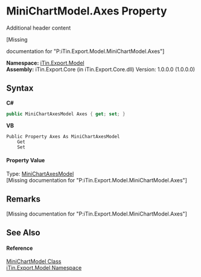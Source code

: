 # MiniChartModel.Axes Property 
Additional header content 

\[Missing <summary> documentation for "P:iTin.Export.Model.MiniChartModel.Axes"\]

**Namespace:**&nbsp;<a href="N_iTin_Export_Model">iTin.Export.Model</a><br />**Assembly:**&nbsp;iTin.Export.Core (in iTin.Export.Core.dll) Version: 1.0.0.0 (1.0.0.0)

## Syntax

**C#**<br />
``` C#
public MiniChartAxesModel Axes { get; set; }
```

**VB**<br />
``` VB
Public Property Axes As MiniChartAxesModel
	Get
	Set
```


#### Property Value
Type: <a href="T_iTin_Export_Model_MiniChartAxesModel">MiniChartAxesModel</a><br />\[Missing <value> documentation for "P:iTin.Export.Model.MiniChartModel.Axes"\]

## Remarks
\[Missing <remarks> documentation for "P:iTin.Export.Model.MiniChartModel.Axes"\]

## See Also


#### Reference
<a href="T_iTin_Export_Model_MiniChartModel">MiniChartModel Class</a><br /><a href="N_iTin_Export_Model">iTin.Export.Model Namespace</a><br />
